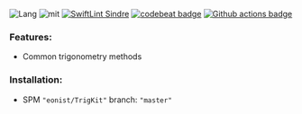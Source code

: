 ![Lang](https://img.shields.io/badge/Language-Swift-orange.svg)
![mit](https://img.shields.io/badge/License-MIT-brightgreen.svg)
[![SwiftLint Sindre](https://img.shields.io/badge/SwiftLint-Sindre-hotpink.svg)](https://github.com/sindresorhus/swiftlint-sindre)
[![codebeat badge](https://codebeat.co/badges/bd8521d9-565c-47ff-9bd0-49be2239f6b7)](https://codebeat.co/projects/github-com-eonist-trigkit-master)
[![Github actions badge](https://badgen.net/github/checks/eonist/TrigKit?icon=github&label=Tests)](https://github.com/eonist/TrigKit/actions)

### Features:
- Common trigonometry methods

### Installation:
- SPM `"eonist/TrigKit"` branch: `"master"`
